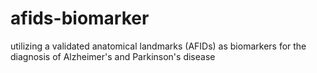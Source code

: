 # afids-biomarker
utilizing a validated anatomical landmarks (AFIDs) as biomarkers for the diagnosis of Alzheimer's and Parkinson's disease
